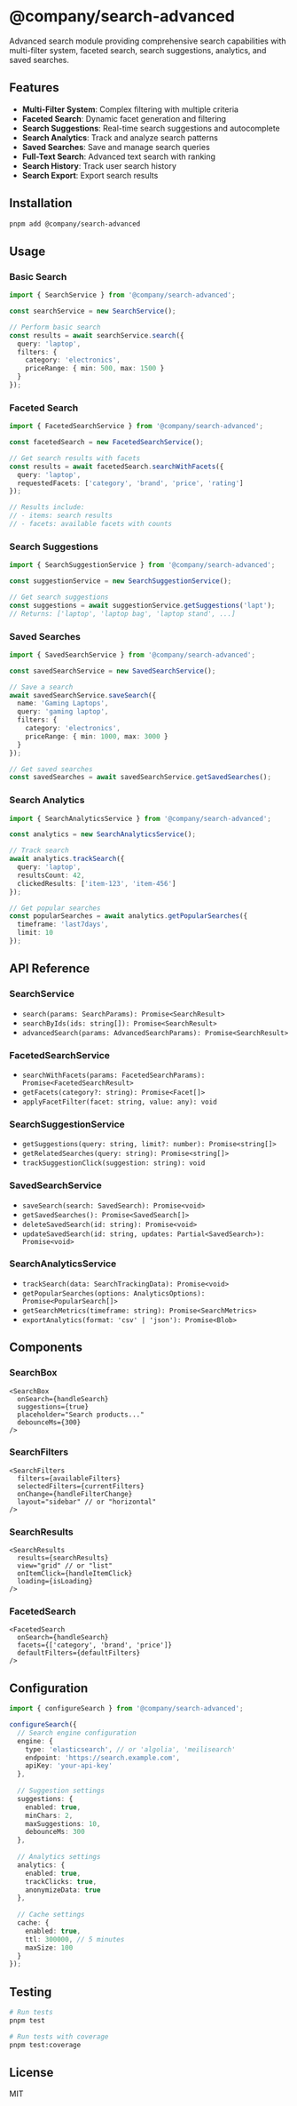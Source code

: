 # @company/search-advanced

Advanced search module providing comprehensive search capabilities with multi-filter system, faceted search, search suggestions, analytics, and saved searches.

## Features

- **Multi-Filter System**: Complex filtering with multiple criteria
- **Faceted Search**: Dynamic facet generation and filtering
- **Search Suggestions**: Real-time search suggestions and autocomplete
- **Search Analytics**: Track and analyze search patterns
- **Saved Searches**: Save and manage search queries
- **Full-Text Search**: Advanced text search with ranking
- **Search History**: Track user search history
- **Search Export**: Export search results

## Installation

```bash
pnpm add @company/search-advanced
```

## Usage

### Basic Search

```typescript
import { SearchService } from '@company/search-advanced';

const searchService = new SearchService();

// Perform basic search
const results = await searchService.search({
  query: 'laptop',
  filters: {
    category: 'electronics',
    priceRange: { min: 500, max: 1500 }
  }
});
```

### Faceted Search

```typescript
import { FacetedSearchService } from '@company/search-advanced';

const facetedSearch = new FacetedSearchService();

// Get search results with facets
const results = await facetedSearch.searchWithFacets({
  query: 'laptop',
  requestedFacets: ['category', 'brand', 'price', 'rating']
});

// Results include:
// - items: search results
// - facets: available facets with counts
```

### Search Suggestions

```typescript
import { SearchSuggestionService } from '@company/search-advanced';

const suggestionService = new SearchSuggestionService();

// Get search suggestions
const suggestions = await suggestionService.getSuggestions('lapt');
// Returns: ['laptop', 'laptop bag', 'laptop stand', ...]
```

### Saved Searches

```typescript
import { SavedSearchService } from '@company/search-advanced';

const savedSearchService = new SavedSearchService();

// Save a search
await savedSearchService.saveSearch({
  name: 'Gaming Laptops',
  query: 'gaming laptop',
  filters: {
    category: 'electronics',
    priceRange: { min: 1000, max: 3000 }
  }
});

// Get saved searches
const savedSearches = await savedSearchService.getSavedSearches();
```

### Search Analytics

```typescript
import { SearchAnalyticsService } from '@company/search-advanced';

const analytics = new SearchAnalyticsService();

// Track search
await analytics.trackSearch({
  query: 'laptop',
  resultsCount: 42,
  clickedResults: ['item-123', 'item-456']
});

// Get popular searches
const popularSearches = await analytics.getPopularSearches({
  timeframe: 'last7days',
  limit: 10
});
```

## API Reference

### SearchService
- `search(params: SearchParams): Promise<SearchResult>`
- `searchByIds(ids: string[]): Promise<SearchResult>`
- `advancedSearch(params: AdvancedSearchParams): Promise<SearchResult>`

### FacetedSearchService
- `searchWithFacets(params: FacetedSearchParams): Promise<FacetedSearchResult>`
- `getFacets(category?: string): Promise<Facet[]>`
- `applyFacetFilter(facet: string, value: any): void`

### SearchSuggestionService
- `getSuggestions(query: string, limit?: number): Promise<string[]>`
- `getRelatedSearches(query: string): Promise<string[]>`
- `trackSuggestionClick(suggestion: string): void`

### SavedSearchService
- `saveSearch(search: SavedSearch): Promise<void>`
- `getSavedSearches(): Promise<SavedSearch[]>`
- `deleteSavedSearch(id: string): Promise<void>`
- `updateSavedSearch(id: string, updates: Partial<SavedSearch>): Promise<void>`

### SearchAnalyticsService
- `trackSearch(data: SearchTrackingData): Promise<void>`
- `getPopularSearches(options: AnalyticsOptions): Promise<PopularSearch[]>`
- `getSearchMetrics(timeframe: string): Promise<SearchMetrics>`
- `exportAnalytics(format: 'csv' | 'json'): Promise<Blob>`

## Components

### SearchBox
```tsx
<SearchBox
  onSearch={handleSearch}
  suggestions={true}
  placeholder="Search products..."
  debounceMs={300}
/>
```

### SearchFilters
```tsx
<SearchFilters
  filters={availableFilters}
  selectedFilters={currentFilters}
  onChange={handleFilterChange}
  layout="sidebar" // or "horizontal"
/>
```

### SearchResults
```tsx
<SearchResults
  results={searchResults}
  view="grid" // or "list"
  onItemClick={handleItemClick}
  loading={isLoading}
/>
```

### FacetedSearch
```tsx
<FacetedSearch
  onSearch={handleSearch}
  facets={['category', 'brand', 'price']}
  defaultFilters={defaultFilters}
/>
```

## Configuration

```typescript
import { configureSearch } from '@company/search-advanced';

configureSearch({
  // Search engine configuration
  engine: {
    type: 'elasticsearch', // or 'algolia', 'meilisearch'
    endpoint: 'https://search.example.com',
    apiKey: 'your-api-key'
  },
  
  // Suggestion settings
  suggestions: {
    enabled: true,
    minChars: 2,
    maxSuggestions: 10,
    debounceMs: 300
  },
  
  // Analytics settings
  analytics: {
    enabled: true,
    trackClicks: true,
    anonymizeData: true
  },
  
  // Cache settings
  cache: {
    enabled: true,
    ttl: 300000, // 5 minutes
    maxSize: 100
  }
});
```

## Testing

```bash
# Run tests
pnpm test

# Run tests with coverage
pnpm test:coverage
```

## License

MIT